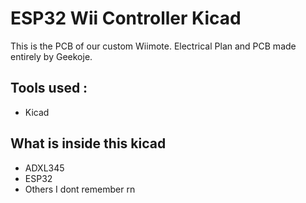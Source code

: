 # ESP32 Wii Controller Kicad

This is the PCB of our custom Wiimote.
Electrical Plan and PCB made entirely by Geekoje.

## Tools used :

- Kicad

## What is inside this kicad

- ADXL345
- ESP32
- Others I dont remember rn
